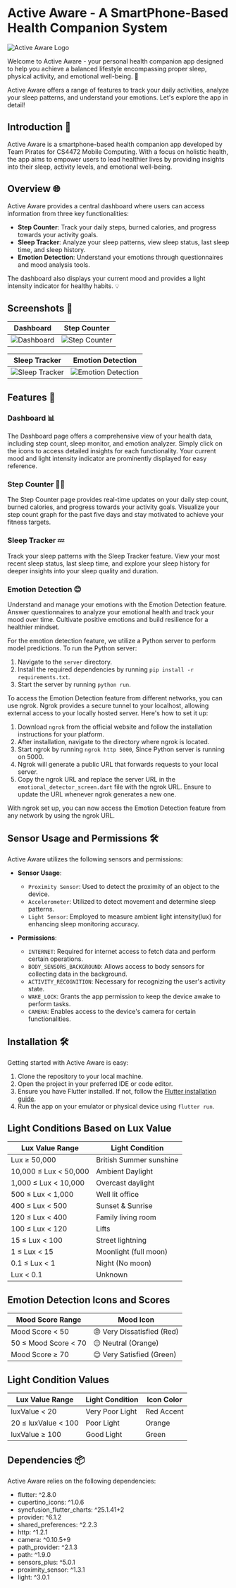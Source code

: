 # Active Aware - A SmartPhone-Based Health Companion System

![Active Aware Logo](images/healthcare.png)

Welcome to Active Aware - your personal health companion app designed to help you achieve a balanced lifestyle encompassing proper sleep, physical activity, and emotional well-being. 🌟

Active Aware offers a range of features to track your daily activities, analyze your sleep patterns, and understand your emotions. Let's explore the app in detail!

## Introduction 📱

Active Aware is a smartphone-based health companion app developed by Team Pirates for CS4472 Mobile Computing. With a focus on holistic health, the app aims to empower users to lead healthier lives by providing insights into their sleep, activity levels, and emotional well-being.

## Overview 🌐

Active Aware provides a central dashboard where users can access information from three key functionalities:

- **Step Counter**: Track your daily steps, burned calories, and progress towards your activity goals.
- **Sleep Tracker**: Analyze your sleep patterns, view sleep status, last sleep time, and sleep history.
- **Emotion Detection**: Understand your emotions through questionnaires and mood analysis tools.

The dashboard also displays your current mood and provides a light intensity indicator for healthy habits. 💡

## Screenshots 📸

| Dashboard | Step Counter |
|:-----------------:|:-----------------:|
| ![Dashboard](images/dashboard.jpg) | ![Step Counter](images/stepcounter.jpg) |

| Sleep Tracker | Emotion Detection |
|:-----------------:|:-----------------:|
| ![Sleep Tracker](images/sleepmonitor.jpg) | ![Emotion Detection](images/emotionaldetector.jpg) |

## Features 🚀

### Dashboard 📊

The Dashboard page offers a comprehensive view of your health data, including step count, sleep monitor, and emotion analyzer. Simply click on the icons to access detailed insights for each functionality. Your current mood and light intensity indicator are prominently displayed for easy reference.

### Step Counter 🏃‍♂️

The Step Counter page provides real-time updates on your daily step count, burned calories, and progress towards your activity goals. Visualize your step count graph for the past five days and stay motivated to achieve your fitness targets.

### Sleep Tracker 💤

Track your sleep patterns with the Sleep Tracker feature. View your most recent sleep status, last sleep time, and explore your sleep history for deeper insights into your sleep quality and duration.

### Emotion Detection 😊

Understand and manage your emotions with the Emotion Detection feature. Answer questionnaires to analyze your emotional health and track your mood over time. Cultivate positive emotions and build resilience for a healthier mindset.

For the emotion detection feature, we utilize a Python server to perform model predictions. To run the Python server:

1. Navigate to the `server` directory.
2. Install the required dependencies by running `pip install -r requirements.txt`.
3. Start the server by running `python run`.

To access the Emotion Detection feature from different networks, you can use ngrok. Ngrok provides a secure tunnel to your localhost, allowing external access to your locally hosted server. Here's how to set it up:

1. Download `ngrok` from the official website and follow the installation instructions for your platform.
2. After installation, navigate to the directory where ngrok is located.
3. Start ngrok by running `ngrok http 5000`, Since Python server is running on 5000.
4. Ngrok will generate a public URL that forwards requests to your local server.
5. Copy the ngrok URL and replace the server URL in the `emotional_detector_screen.dart` file with the ngrok URL. Ensure to update the URL whenever ngrok generates a new one.

With ngrok set up, you can now access the Emotion Detection feature from any network by using the ngrok URL.

## Sensor Usage and Permissions 🛠️

Active Aware utilizes the following sensors and permissions:

- **Sensor Usage**:
  - `Proximity Sensor`: Used to detect the proximity of an object to the device.
  - `Accelerometer`: Utilized to detect movement and determine sleep patterns.
  - `Light Sensor`: Employed to measure ambient light intensity(lux) for enhancing sleep monitoring accuracy.
  
- **Permissions**:
  - `INTERNET`: Required for internet access to fetch data and perform certain operations.
  - `BODY_SENSORS_BACKGROUND`: Allows access to body sensors for collecting data in the background.
  - `ACTIVITY_RECOGNITION`: Necessary for recognizing the user's activity state.
  - `WAKE_LOCK`: Grants the app permission to keep the device awake to perform tasks.
  - `CAMERA`: Enables access to the device's camera for certain functionalities.
  
## Installation 🛠️

Getting started with Active Aware is easy:
1. Clone the repository to your local machine.
2. Open the project in your preferred IDE or code editor.
3. Ensure you have Flutter installed. If not, follow the [Flutter installation guide](./Installation.md).
4. Run the app on your emulator or physical device using `flutter run`.


## Light Conditions Based on Lux Value

| Lux Value Range    | Light Condition               |
|--------------------|-------------------------------|
| Lux ≥ 50,000       | British Summer sunshine      |
| 10,000 ≤ Lux < 50,000 | Ambient Daylight          |
| 1,000 ≤ Lux < 10,000 | Overcast daylight          |
| 500 ≤ Lux < 1,000  | Well lit office              |
| 400 ≤ Lux < 500    | Sunset & Sunrise             |
| 120 ≤ Lux < 400    | Family living room           |
| 100 ≤ Lux < 120    | Lifts                        |
| 15 ≤ Lux < 100     | Street lightning             |
| 1 ≤ Lux < 15       | Moonlight (full moon)        |
| 0.1 ≤ Lux < 1      | Night (No moon)              |
| Lux < 0.1          | Unknown                      |

## Emotion Detection Icons and Scores

| Mood Score Range      | Mood Icon                        |
|-----------------------|----------------------------------|
| Mood Score < 50       | 😡 Very Dissatisfied (Red)       |
| 50 ≤ Mood Score < 70  | 😐 Neutral (Orange)              |
| Mood Score ≥ 70       | 😊 Very Satisfied (Green)        |


## Light Condition Values

| Lux Value Range | Light Condition          | Icon Color    |
|-----------------|--------------------------|---------------|
| luxValue < 20   | Very Poor Light          | Red Accent    |
| 20 ≤ luxValue < 100 | Poor Light            | Orange        |
| luxValue ≥ 100  | Good Light               | Green         |




## Dependencies 📦

Active Aware relies on the following dependencies:
- flutter: ^2.8.0
- cupertino_icons: ^1.0.6
- syncfusion_flutter_charts: ^25.1.41+2
- provider: ^6.1.2
- shared_preferences: ^2.2.3
- http: ^1.2.1
- camera: ^0.10.5+9
- path_provider: ^2.1.3
- path: ^1.9.0
- sensors_plus: ^5.0.1
- proximity_sensor: ^1.3.1
- light: ^3.0.1
